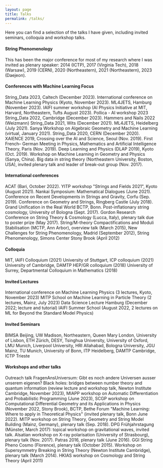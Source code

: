 ```yaml
---
layout: page
title: Talks
permalink: /talks/
---
```


Here you can find a selection of the talks I have given, including invited seminars, colloquia and workshop talks.

#### String Phenomenology
This has been the major conference for most of my research where I was invited as plenary speaker:
2014 (ICTP), 2017 (Virginia Tech), 2018 (Warsaw), 2019 (CERN), 2020 (Northeastern), 2021 (Northeastern), 2023 (Daejeon).

#### Conferences with Machine Learning Focus
String_Data 2023, Caltech (December 2023).
International conference on Machine Learning Physics (Kyoto, November 2023).
ML4JETS, Hamburg (November 2023).
IAIFI summer workshop (AI Physics Initiative at MIT, Harvard, Northeastern, Tufts August 2023).
Pollica - AI workshop 2023
String_Data 2022, Cambridge (December 2023).
Hammers and Nails 2022 (Weizmann)
String_Data 2021, Wits (December 2021).
ML4JETS, Heidelberg (July 2021).
Sanya Workshop on Algebraic Geometry and Machine Learning (virtual, January 2021).
String_Data 2020, CERN (December 2020).
XAIENCE 2019, Crossing over the AI and Science, Seoul (Nov. 2019). First French–
German Meeting in Physics, Mathematics and Artificial Intelligence Theory, Paris (Nov.
2019). Deep Learning and Physics (DLAP 2019), Kyoto (Oct. 2019). Workshop on Machine
Learning in Geometry and Physics (Sanya, China). Big data in string theory (Northeastern
University, Boston, USA), invited plenary talk and leader of break-out group (Nov. 2017).

#### International conferences
ACAT (Bari, October 2022).
YITP workshop "Strings and Fields 2021", Kyoto (August 2021).
Nankai Symposium: Mathematical Dialogues (June 2021).
Conference on Recent Developments in Strings and Gravity, Corfu (Sep. 2019).
Conference on Geometry and Strings, Ringberg Castle (July 2018). Grand Unification in
the Real World BCTP, Bonn. Post-inflationary string cosmology, University of Bologna
(Sept. 2017). Gordon Research Conference on String Theory & Cosmology (Lucca, Italy),
plenary talk due to poster prize (May 2017). String/M-theory Compactifications and
Moduli Stabilisation (MCTP, Ann Arbor), overview talk (March 2015), New Challenges for
String Phenomenology, Madrid (September 2012), String Phenomenology, Simons
Center Stony Brook (April 2012)

#### Colloquia
MIT, IAIFI Colloquium (2021)
University of Stuttgart, ICP colloquium (2021)
University of Cambridge, DAMTP HEP/GR colloquium (2018)
University of Surrey, Departmental Colloquium in Mathematics (2018)

#### Invited Lectures
International conference on Machine Learning Physics (3 lectures, Kyoto, November 2023)
MITP School on Machine Learning in Particle Theory (2 lectures, Mainz, July 2023)
Data Science Lecture Hamburg (December 2022; lecture and tutorial)
IAIFI Summer School (August 2022, 2 lectures on ML for Beyond the Standard Model Physics)

#### Invited Seminars
BIMSA Beijing, UW Madison, Northeastern, Queen Mary London, University of Lisbon, ETH Zürich, DESY, Tsinghua University, University of Oxford, LMU Munich, Liverpool
University, HRI Allahabad, Bologna University, JGU Mainz, TU Munich, University of Bonn,
ITP Heidelberg, DAMTP Cambridge, ICTP Trieste

#### Workshops and other talks
Outreach talk FragenAnsUniversum: Gibt es noch andere Universen ausser unserem eigenen? Black holes: bridges between number theory and quantum information (review lecture and workshop talk, Newton Institute Cambridge, November 2023), MIAPP workshop on Automatic Differentiation and Probabilistic Programming (June 2023), SCGP workshop on Computational Differential Geometry and its Applications in Physics (November 2022, Stony Brook), BCTP, Bethe Forum "Machine Learning: Where to apply in Theoretical Physics" (invited plenary talk, Bonn June 2022). MITP workshop on String Theory, Geometry and String Model Building (Mainz, Germany),
plenary talk (Sep. 2018). DPG Frühjahrstagung (Münster, March 2017): topical workshop
on gravitational waves, invited talk. Alsatian workshop on X-ray polarisation (University of
Strasbourg), plenary talk (Nov. 2017). Patras 2016, plenary talk (June 2016). GGI String
Pheno Cosmo (Florence), plenary talk (October 2015). Workshop on Supersymmetry
Breaking in String Theory (Newton Institute Cambridge), plenary talk (March 2014).
HKIAS workshop on Cosmology and String Theory (April 2011)
